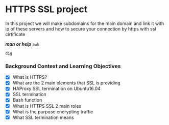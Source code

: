 # HTTPS SSL project
In this project we will make subdomains for the main domain and link it with ip of these servers and how to secure your connection by https with ssl cirtificate

***man or help***
`awk`

`dig`

### Background Context and Learning Objectives
- [x] What is HTTPS?
- [x] What are the 2 main elements that SSL is providing
- [x] HAProxy SSL termination on Ubuntu16.04
- [x] SSL termination
- [x] Bash function
- [x] What is HTTPS SSL 2 main roles
- [x] What is the purpose encrypting traffic
- [x] What SSL termination means
